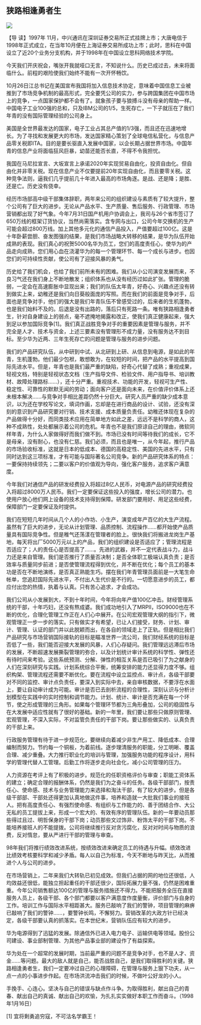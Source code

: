 
## 狭路相逢勇者生
<img class="pv" src="https://api.visitor.plantree.me/visitor-badge/pv?namespace=plantree.me&key=renzhengfei-speeches/狭路相逢勇者生.md">




【导  读】1997年 11月，中兴通讯在深圳证券交易所正式挂牌上市；大唐电信于1998年正式成立，在当年10月便在上海证券交易所成功上市；此时，思科在中国设立了近20个业务分支机构，并于1998年在中国设立思科网络技术学院。



今天我们开庆祝会，嘴张开我就哑口无言，不知说什么。历史已成过去，未来将面临什么。前程的艰险使我们始终不能有一次开怀畅饮。

10月26日江总书记在美国宣布我国将加入信息技术协定，意味着中国信息工业被推到了市场竞争机制的最高形式，完全要凭公司的实力，参与跨国集团在中国市场上的竞争，一点国家保护都不会有了。就象孩子要与狼搏斗没有母亲的帮助一样。中国电子工业100强的总和，只及IBM公司的1/5，生死存亡，一下子就压在了我们年青的没有国际管理经验的公司身上。

美国是全世界最发达的国家，电子工业占其总产值的1/3强，而且还在迅速地增长。为了寻找和发展更大的市场，发达国家精心策划了全球电信私营化，与信息产品零关税即ITA。目的是要长驱直入发展中国家，以企长期占据世界市场。中国年青的信息产业将面临狂风巨暴，幼苗还能否长直，不得不令我担忧。

我国在马尼拉宣言、大坂宣言上承诺2020年实现贸易自由化，投资自由化。但自由化并非零关税。现在信息产业不仅要提前20年实现自由化，而且要零关税。这种竞争法则，逼我们几乎提前几十年进入最高的市场角逐。是战、还是降；是胜、还是亡。历史没有侥幸。

经历市场部高中级干部集体辞职，两年来公司的组织建设与素质有了较大提升，整个公司有了巨大的进步。无论从产品水平、生产质量、售后服务、行政管理、市场营销都出现了好气象。今年7月31日国产机用户协调会上，我司与26个省市签订了650万线的框架订货协议，当然尚需落实。含专网与出口，公司今年交换机的生产可能会超过800万线。加上其他多元化的通信产品投入，产值要超过100亿。这是十年卧薪尝胆、奋发图强的结果，是我们市场战略大转移的结果，是华为队伍开始成熟的表现。我们真心的祝贺5000名华为员工，您们的高度责任心，使华为的产品走向成熟，您们用心血在浇灌华为的每一个管理环节、每一个成长与进步。也因您们的可持续性贡献，使公司有了迎接风暴的勇气。

历史给了我们机会，也给了我们前所未有的困难。我们从小公司演变发展而来，不良习气还在我们身上不断地散发；组织体系也从没有经历过如此扩张。管理的脆弱，一定会在高速膨胀中显现出来；我们的队伍太年青，好奇心、兴趣点还没有转到做实上来，幼稚还是我们向日葵般面庞的写照。而在我们的前面是竞争对手，后面也是竞争对手，他们的强大是我们年青队伍不曾感受过的，后来者的生机蓬勃，也是我们始料不及的。后退是没有出路的，落后只有死路一条。唯有狭路相逢勇者生，针对自身建设上的弱点，毫不遮掩地揭露和改正，使我们真正健康起来，强大到足以参加国际竞争[1]。我们真正战胜竞争对手的重要因素是管理与服务，并不完全是人才、技术与资金，上述三要素没有管理形不成力量，没有服务达不到目标。至少华为近两、三年生死存亡的问题是管理与服务的进步问题。

我们的产品研究队伍，从中研到中试、从北研到上研、从信息到电源，是如此的年青，生机蓬勃。他们最少包袱，敢想敢为，在较短的时间，把产品的水平提高到国际先进水平。但是，年青也是我们最严重的缺陷，好奇心代替了成熟；重视成果，轻视文档，特别是轻视状态文档（生产指导文件、检验文件、用户指导书、培训教材、故障处理路标……），还十分严重。重视技术、功能的开发，轻视可生产性、稳定性、可靠性的默默无闻的劳动；面向客户还是面向未来，在价值评价体系上还未根本解决……与竞争对手相比差距仍然十分巨大。研究人员严重的缺少成本意识，以为还在学校写论文，填词作画，忘却是在进行商品的设计、试验，还没有深刻的意识到产品研究要对行销、技术支援、成本质量负责任。幼稚还体现在复杂的产品做得十分好，而同类技术应用在简单地方如此之差，远远不是科学的商人，这种不成熟性，处处都展示着公司的危机。年青也不是我们原谅自己的理由，微软同样年青，为什么人家做得好而我们做不到。市场已没有时间等待我们的成长，它不是母亲，没有耐心，也没有仁慈。我们必须，而且也是唯一，从今年起，推行产品的市场验收标准，这就是日本的低成本、德国的高稳定性、美国的先进水平，只有同时达到这三项标准，才有可能与国际著名公司竞争。新的产品研究体系的特点：一要保持持续领先；二要以客户的价值观为导向，强化客户服务，追求客户满意度。

今年我们对通信产品的研发经费投入将超过8亿人民币，对电源产品的研究经费投入将超过8000万人民币。我们一定要保证这些投入的强度，增长公司的潜力。也使用户放心他们网上设备的技术支持得到保障。研发部门要用好、用足这些经费，保障部门一定要保证及时提供。

我们在短短几年时间从几个人的小作坊、小生产，演变成年产百亿的大生产流程。虽然有了巨大的进步，无论从计划管理、品质控制、流程操作……都开始使产品质量具有国际竞争性。但是稚气还荡漾在管理者的脸上。很快我们将搬进龙岗生产基地，每天将出厂5000万元以上的产品，我们的组织建设是否适应了；管理流程是否适应了；人的责任心是否提高了……。先进的武器，并不一定代表战斗力，战斗力还是来自管理。我们是否推行了质量否决制；是否全体职工极端认真负责；是否效率与质量同步前进；是否使管理流程得到优化，并不断在优化；每个员工的基本功是否在不断地演练，是否真正熟能生巧。摆在我们年青管理员面前是一大笔生命帐单，您追赶国际先进水平，不付出人生代价是不行的。一切愿意进步的员工，都应付出您的热情，执着与认真。只有苦心追求，才会成功。

我们公司从小发展到大，不到十年时间，今年将向年产值100亿冲击。财经管理系统的干部，十年巧妇，还没有熬成婆。我们成功地引入了MRPII，ISO9000也在不断的优化，合理化管理工作正在人们心中展开。在公司宏观管理大纲的指引下，微观管理正一步一步的落实。只有做实才有希望，已让人们接受，财务、计划、审计、管理、认证的部门并以此脱颖而出，在各自的领域走上了正轨。但是相比我们产品研究与市场营销国际接轨的目标是瞄准世界一流公司，我们财经系统的目标是否低了一些，我们能否迎接大发展的风暴，人们心存疑问。我们管理远远滞后市场的发展，不断超速发展撕裂管理的弥合，以及计划统计审计系统的科学性、弹性还有待时间来考验。这些系统预测、分解、弹性的相互关系是否已吸引了为之献身的人们在深刻研究与实践。计划系统综合平衡，统筹安排的能力还显得力度不够。组织构架、管理流程还需要不断优化。要在流程中设立监控点、审计点，各级干部要对不同的监控、审计点负责任，要深入到实际中去，亲自审核数据，不要浮在水面上，要让自动审计成为可能。审计是否已去剖析流程的合理性，深刻认识与分析计划模型在实践中的实时控制和调节能力。计划、统计、审计是否充满在每一个环节，使之形成管理的三角形。如果每个管理环节都为三角形叠加，公司的稳固性与在大发展中适应性就有了很好的基础。新的一年里，我们要让那些只做原则管理、宏观管理，不深入实际，不对监管负责任的干部下岗。要让那些做实的、认真负责的干部上来。

行政服务管理有待于进一步规范化，要继续向着减少非生产用工、降低成本、合理编制而努力。节约每一个铜板，为着前线。逐步理清服务的职能，分工明晰、覆盖合理、减少重叠。大力推行职业化的培训与管理，加强服务功能的程序设计，用科学的管理代替人工管理。后勤工作将逐步走向社会化，减小公司管理的压力。

人力资源在考评上有了积极的进步。规范化的任职资格评价与审查；职能工资体系的建立；确定合理的报酬体系，仍然是我们为之奋斗的任务。各级干部部门，按责任心、使命感、技术与业务管理能力来选择和淘汰干部，有了较大的进步。但是各级干部部、干部处还得更加认真地做这件事，培养和造就一大批我们事业的接班人。把有高度责任心、有强烈使命感、有组织与工作能力的、善于团结合作、大公无私的员工提拔上来，形成一个宏大的、有效有序的管理队伍。新的一年要动员那些得过且过、明哲保身的干部下岗；动员那些文过饰非、粉饰太平的干部下岗。不能培养接班人的不能提拨。公司将继续推行反对贪污腐化，反对对时间与物质的浪费，反对惰怠，要从严进行干部的管理与审查。

98年我们将推行绩效改进系统，按绩效改进来确定员工的待遇与升幅。绩效改进比绩效考核要科学和减少矛盾。每人以自己为标准，今天不断地与昨天比，从而推进个人与公司的进步。

在市场营销上，二年来我们大转轨已初见成效。但我们占据的网的地位还很低，人均效益还很低，能独立担起重任的干部还很少，国际拓展力量不强，仍然是困难重重。今年公司销售额达100亿的管理与服务措施还不得力。不能把服务全压在直接服务人员上，各级干部、各个部门都要以客户满意度作度量衡，评价部门与自身的工作。培训工作与国际水平相距甚大。服务已敲响了我们的警钟，项目管理的麻痹已敲响了我们的警钟……，要警钟长鸣，不懈努力。营销改革的大政方针已经决定，各级干部要认真的抓落实。在本世纪末，营销队伍应有较大的进步。

华为电源得到了迅猛的发展。除通信外已进入电力电子、运输供电等领域。股份公司建设、事业部制管理、为其他产品事业部的建设作了有益探索。

华为处在一个超常的发展时期，当前最严重的问题不是竞争对手，也不是人才、资金……等问题。最大的敌人就是自己，能否战胜自己，是我们取得胜利的关键。狭路相逢勇者生，我们一定要冲过自己的心理障碍，在管理与服务上狠下功夫，从一点一点的小事进步作起。在市场洪流冲击我们的时候，不做叶公好龙的小人。

手挽手、心连心。坚决与自己的错误与缺点作斗争。为取得胜利，献出自己的青春、献出自己的真诚、献出自己的欢愉，为扎扎实实做好本职工作而奋斗。（1998年1月16日）


[1] 宜将剩勇追穷寇，不可沽名学霸王！
